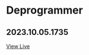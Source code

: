 # Deprogrammer

## 2023.10.05.1735

<a href="https://kratner.github.io/deprogrammer" target="_blank">View Live</a>
